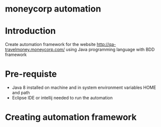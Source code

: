 # moneycorp automation

# Introduction
Create automation framework for the website http://qa-travelmoney.moneycorp.com/ using Java programming language with BDD framework

# Pre-requiste 
- Java 8 installed on machine and in system environment variables HOME and path
- Eclipse IDE or intellij needed to run the automation

# Creating automation framework


